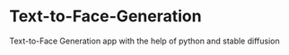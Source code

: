 # Text-to-Face-Generation
Text-to-Face Generation app with the help of python and stable diffusion 
